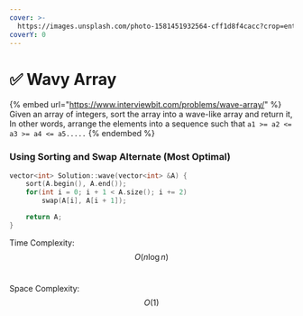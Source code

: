 ```yaml
---
cover: >-
  https://images.unsplash.com/photo-1581451932564-cff1d8f4cacc?crop=entropy&cs=tinysrgb&fm=jpg&ixid=MnwxOTcwMjR8MHwxfHNlYXJjaHwxfHx3YXZ5fGVufDB8fHx8MTY1NTExNDgwOA&ixlib=rb-1.2.1&q=80
coverY: 0
---
```


# ✅ Wavy Array



{% embed url="https://www.interviewbit.com/problems/wave-array/" %}
Given an array of integers, sort the array into a wave-like array and return it,\
In other words, arrange the elements into a sequence such that `a1 >= a2 <= a3 >= a4 <= a5.....`
{% endembed %}

### Using Sorting and Swap Alternate (Most Optimal)

```cpp
vector<int> Solution::wave(vector<int> &A) {
    sort(A.begin(), A.end());
    for(int i = 0; i + 1 < A.size(); i += 2) 
        swap(A[i], A[i + 1]);

    return A;
}
```

Time Complexity: $$O(n \log n)$$​

Space Complexity: $$O(1)$$​
